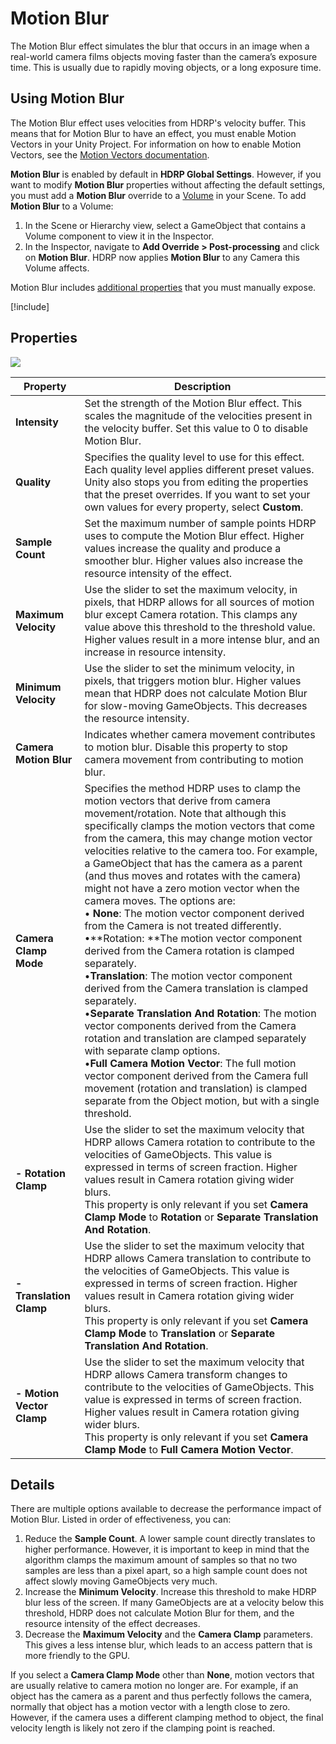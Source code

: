# Motion Blur

The Motion Blur effect simulates the blur that occurs in an image when a real-world camera films objects moving faster than the camera’s exposure time. This is usually due to rapidly moving objects, or a long exposure time.

## Using Motion Blur

The Motion Blur effect uses velocities from HDRP's velocity buffer. This means that for Motion Blur to have an effect, you must enable Motion Vectors in your Unity Project. For information on how to enable Motion Vectors, see the [Motion Vectors documentation](Motion-Vectors.md).

**Motion Blur** is enabled by default in **HDRP Global Settings**. However, if you want to modify **Motion Blur** properties without affecting the default settings, you must add a **Motion Blur** override to a [Volume](Volumes.md) in your Scene. To add **Motion Blur** to a Volume:

1. In the Scene or Hierarchy view, select a GameObject that contains a Volume component to view it in the Inspector.
2. In the Inspector, navigate to **Add Override > Post-processing** and click on **Motion Blur**. HDRP now applies **Motion Blur** to any Camera this Volume affects.

Motion Blur includes [additional properties](More-Options.md) that you must manually expose.

[!include[](snippets/volume-override-api.md)]

## Properties

![](Images/Post-processingMotionBlur1.png)

| **Property**              | **Description**                                              |
| ------------------------- | ------------------------------------------------------------ |
| **Intensity**             | Set the strength of the Motion Blur effect. This scales the magnitude of the velocities present in the velocity buffer. Set this value to 0 to disable Motion Blur. |
| **Quality**               | Specifies the quality level to use for this effect. Each quality level applies different preset values. Unity also stops you from editing the properties that the preset overrides. If you want to set your own values for every property, select **Custom**. |
| **Sample Count**          | Set the maximum number of sample points HDRP uses to compute the Motion Blur effect. Higher values increase the quality and produce a smoother blur. Higher values also increase the resource intensity of the effect. |
| **Maximum Velocity**      | Use the slider to set the maximum velocity, in pixels, that HDRP allows for all sources of motion blur except Camera rotation. This clamps any value above this threshold to the threshold value. Higher values result in a more intense blur, and an increase in resource intensity. |
| **Minimum Velocity**      | Use the slider to set the minimum velocity, in pixels, that triggers motion blur. Higher values mean that HDRP does not calculate Motion Blur for slow-moving GameObjects. This decreases the resource intensity. |
| **Camera Motion Blur**    | Indicates whether camera movement contributes to motion blur. Disable this property to stop camera movement from contributing to motion blur. |
| **Camera Clamp Mode**     | Specifies the method HDRP uses to clamp the motion vectors that derive from camera movement/rotation. Note that although this specifically clamps the motion vectors that come from the camera, this may change motion vector velocities relative to the camera too. For example, a GameObject that has the camera as a parent (and thus moves and rotates with the camera) might not have a zero motion vector when the camera moves. The options are:<br />&#8226; **None**: The motion vector component derived from the Camera is not treated differently.<br />&#8226;**Rotation: **The motion vector component derived from the Camera rotation is clamped separately.<br />&#8226;**Translation**: The motion vector component derived from the Camera translation is clamped separately.<br />&#8226;**Separate Translation And Rotation**: The motion vector components derived from the Camera rotation and translation are clamped separately with separate clamp options.<br />&#8226;**Full Camera Motion Vector**: The full motion vector component derived from the Camera full movement (rotation and translation) is clamped separate from the Object motion, but with a single threshold. |
| **- Rotation Clamp**      | Use the slider to set the maximum velocity that HDRP allows Camera rotation to contribute to the velocities of GameObjects. This value is expressed in terms of screen fraction. Higher values result in Camera rotation giving wider blurs. <br/>This property is only relevant if you set **Camera Clamp Mode** to **Rotation** or **Separate Translation And Rotation**. |
| **- Translation Clamp**   | Use the slider to set the maximum velocity that HDRP allows Camera translation to contribute to the velocities of GameObjects. This value is expressed in terms of screen fraction. Higher values result in Camera rotation giving wider blurs. <br/>This property is only relevant if you set **Camera Clamp Mode** to **Translation** or **Separate Translation And Rotation**. |
| **- Motion Vector Clamp** | Use the slider to set the maximum velocity that HDRP allows Camera transform changes to contribute to the velocities of GameObjects. This value is expressed in terms of screen fraction. Higher values result in Camera rotation giving wider blurs.  <br/>This property is only relevant if you set **Camera Clamp Mode** to **Full Camera Motion Vector**. |

## Details

There are multiple options available to decrease the performance impact of Motion Blur. Listed in order of effectiveness, you can:

1. Reduce the **Sample Count**. A lower sample count directly translates to higher performance. However, it is important to keep in mind that the algorithm clamps the maximum amount of samples so that no two samples are less than a pixel apart, so a high sample count does not affect slowly moving GameObjects very much.
2. Increase the **Minimum Velocity**. Increase this threshold to make HDRP blur less of the screen. If many GameObjects are at a velocity below this threshold, HDRP does not calculate Motion Blur for them, and the resource intensity of the effect decreases.
3. Decrease the **Maximum Velocity** and the **Camera Clamp** parameters. This gives a less intense blur, which leads to an access pattern that is more friendly to the GPU.

If you select a **Camera Clamp Mode** other than **None**, motion vectors that are usually relative to camera motion no longer are. For example, if an object has the camera as a parent and thus perfectly follows the camera, normally that object has a motion vector with a length close to zero. However, if the camera uses a different clamping method to object, the final velocity length is likely not zero if the clamping point is reached.
